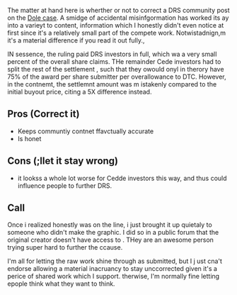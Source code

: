 The matter at  hand here  is wherther  or not to  correct  a DRS  community  post  on  the  [Dole case](https://courts.delaware.gov/Opinions/Download.aspx?id=252690#page=12).  A smidge of accidental misinfgormation has worked its ay into  a  varieyt to content,  information which  I honestly  didn't even  notice at  first  since it's  a relatively  small part  of  the  compete  work.  Notwistadnign,m  it's  a material difference if  you  read  it out  fully.,

IN sessence,  the  ruling  paid DRS investors in full, which wa a  very  small percent  of the overall share claims. THe remainder Cede  investors  had to  split the rest  of the settlement ,  such  that they  owould  onyl  in therory have  75%  of  the  award per share submitter  per overallowance to DTC.  However,  in the  contnemt,  the 
 settlemnt  amount  was m istakenly  compared  to  the initial  buyout price,  citing  a  5X difference instead.

 ##  Pros (Correct it)

-  Keeps  communtiy  contnet ffavctually accurate
- Is honet



 ##  Cons  (;llet it  stay  wrong)


-  it  lookss a whole lot worse for Cedde investors  this way,  and  thus  could influence people  to further DRS.  


##  Call

Once i realized  honestly  was  on  the  line, i  just  brought  it up  quietaly  to  someone who  didn't make  the  graphic.  I did  so  in  a public forum that  the original  creator  doesn't  have access  to . THey are  an awesome person  trying  super hard  to  further  the ccause.

I'm all for letting  the  raw  work shine  through  as submitted,  but I j ust  cna't endorse allowing  a  material inacruancy  to  stay unccorrected  given  it's  a  perice of shared  work  which  I support.  therwise, I'm normally  fine letting epople think  what  they want to think.
